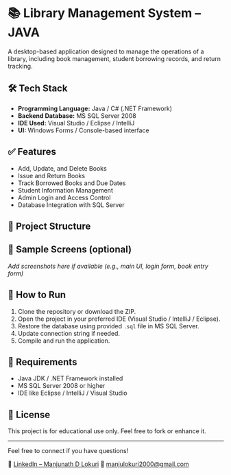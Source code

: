 # 📚 Library Management System – JAVA

A desktop-based application designed to manage the operations of a library, including book management, student borrowing records, and return tracking.

## 🛠 Tech Stack

- **Programming Language:** Java / C# (.NET Framework)
- **Backend Database:** MS SQL Server 2008
- **IDE Used:** Visual Studio / Eclipse / IntelliJ
- **UI:** Windows Forms / Console-based interface

## ✅ Features

- Add, Update, and Delete Books
- Issue and Return Books
- Track Borrowed Books and Due Dates
- Student Information Management
- Admin Login and Access Control
- Database Integration with SQL Server

## 📂 Project Structure


## 📸 Sample Screens (optional)

_Add screenshots here if available (e.g., main UI, login form, book entry form)_

## 🚀 How to Run

1. Clone the repository or download the ZIP.
2. Open the project in your preferred IDE (Visual Studio / IntelliJ / Eclipse).
3. Restore the database using provided `.sql` file in MS SQL Server.
4. Update connection string if needed.
5. Compile and run the application.

## 📌 Requirements

- Java JDK / .NET Framework installed
- MS SQL Server 2008 or higher
- IDE like Eclipse / IntelliJ / Visual Studio

## 📄 License

This project is for educational use only. Feel free to fork or enhance it.

---

Feel free to connect if you have questions!

🔗 [LinkedIn – Manjunath D Lokuri](https://www.linkedin.com/in/manju-lokuri-750b60257)
📧 manjulokuri2000@gmail.com
